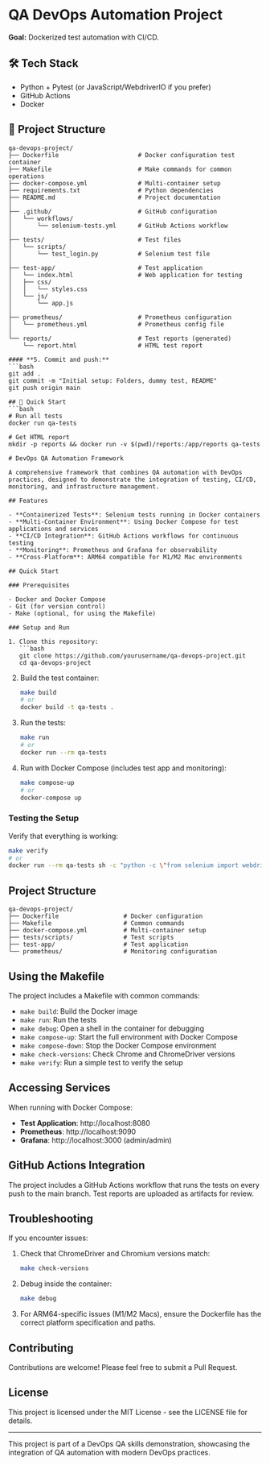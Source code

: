 # QA DevOps Automation Project
**Goal:** Dockerized test automation with CI/CD.  

## 🛠️ Tech Stack  
- Python + Pytest (or JavaScript/WebdriverIO if you prefer)  
- GitHub Actions  
- Docker  

## 📂 Project Structure 
```
qa-devops-project/
├── Dockerfile                      # Docker configuration test container
├── Makefile                        # Make commands for common operations
├── docker-compose.yml              # Multi-container setup
├── requirements.txt                # Python dependencies
├── README.md                       # Project documentation
│
├── .github/                        # GitHub configuration
│   └── workflows/
│       └── selenium-tests.yml      # GitHub Actions workflow
│
├── tests/                          # Test files
│   └── scripts/
│       └── test_login.py           # Selenium test file
│
├── test-app/                       # Test application
│   └── index.html                  # Web application for testing
│   ├── css/
│   │   └── styles.css
│   └── js/
│       └── app.js
│
├── prometheus/                     # Prometheus configuration
│   └── prometheus.yml              # Prometheus config file
│
└── reports/                        # Test reports (generated)
    └── report.html                 # HTML test report

#### **5. Commit and push:**
```bash
git add .
git commit -m "Initial setup: Folders, dummy test, README"
git push origin main

## 🚀 Quick Start
```bash
# Run all tests
docker run qa-tests

# Get HTML report
mkdir -p reports && docker run -v $(pwd)/reports:/app/reports qa-tests

# DevOps QA Automation Framework

A comprehensive framework that combines QA automation with DevOps practices, designed to demonstrate the integration of testing, CI/CD, monitoring, and infrastructure management.

## Features

- **Containerized Tests**: Selenium tests running in Docker containers
- **Multi-Container Environment**: Using Docker Compose for test applications and services
- **CI/CD Integration**: GitHub Actions workflows for continuous testing
- **Monitoring**: Prometheus and Grafana for observability
- **Cross-Platform**: ARM64 compatible for M1/M2 Mac environments

## Quick Start

### Prerequisites

- Docker and Docker Compose
- Git (for version control)
- Make (optional, for using the Makefile)

### Setup and Run

1. Clone this repository:
   ```bash
   git clone https://github.com/yourusername/qa-devops-project.git
   cd qa-devops-project
   ```

2. Build the test container:
   ```bash
   make build
   # or
   docker build -t qa-tests .
   ```

3. Run the tests:
   ```bash
   make run
   # or
   docker run --rm qa-tests
   ```

4. Run with Docker Compose (includes test app and monitoring):
   ```bash
   make compose-up
   # or
   docker-compose up
   ```

### Testing the Setup

Verify that everything is working:

```bash
make verify
# or
docker run --rm qa-tests sh -c "python -c \"from selenium import webdriver; from selenium.webdriver.chrome.service import Service; from selenium.webdriver.chrome.options import Options; options = Options(); options.binary_location = '/usr/bin/chromium'; options.add_argument('--headless=new'); options.add_argument('--no-sandbox'); service = Service(executable_path='/usr/bin/chromedriver'); driver = webdriver.Chrome(service=service, options=options); print('WebDriver created successfully!'); driver.get('https://github.com'); print(f'Page title: {driver.title}'); driver.quit()\""
```

## Project Structure

```
qa-devops-project/
├── Dockerfile                  # Docker configuration
├── Makefile                    # Common commands
├── docker-compose.yml          # Multi-container setup
├── tests/scripts/              # Test scripts
├── test-app/                   # Test application
└── prometheus/                 # Monitoring configuration
```

## Using the Makefile

The project includes a Makefile with common commands:

- `make build`: Build the Docker image
- `make run`: Run the tests
- `make debug`: Open a shell in the container for debugging
- `make compose-up`: Start the full environment with Docker Compose
- `make compose-down`: Stop the Docker Compose environment
- `make check-versions`: Check Chrome and ChromeDriver versions
- `make verify`: Run a simple test to verify the setup

## Accessing Services

When running with Docker Compose:

- **Test Application**: http://localhost:8080
- **Prometheus**: http://localhost:9090
- **Grafana**: http://localhost:3000 (admin/admin)

## GitHub Actions Integration

The project includes a GitHub Actions workflow that runs the tests on every push to the main branch. Test reports are uploaded as artifacts for review.

## Troubleshooting

If you encounter issues:

1. Check that ChromeDriver and Chromium versions match:
   ```bash
   make check-versions
   ```

2. Debug inside the container:
   ```bash
   make debug
   ```

3. For ARM64-specific issues (M1/M2 Macs), ensure the Dockerfile has the correct platform specification and paths.

## Contributing

Contributions are welcome! Please feel free to submit a Pull Request.

## License

This project is licensed under the MIT License - see the LICENSE file for details.

---

This project is part of a DevOps QA skills demonstration, showcasing the integration of QA automation with modern DevOps practices.